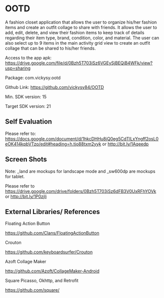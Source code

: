 # OOTD
A fashion closet application that allows the user to organize his/her fashion items and create an outfit collage to share with friends. It allows the user to add, edit, delete, and view their fashion items to keep track of details regarding their item type, brand, condition, color, and material. The user can also select up to 9 items in the main activity grid view to create an outfit collage that can be shared to his/her friends.

Access to the app apk: https://drive.google.com/file/d/0Bzh5T703iSz6VGEySjBEQjB4WFk/view?usp=sharing

Package: com.vickysy.ootd

Github Link: https://github.com/vickysy84/OOTD

Min. SDK version: 15

Target SDK version: 21

## Self Evaluation

Please refer to: https://docs.google.com/document/d/1hkcDHHu8jQ0eg5CdTlLxYngff2osL0eOK414kpbVTzo/edit#heading=h.tjo88txm2yyk or http://bit.ly/1Aqeedp

## Screen Shots

Note: _land are mockups for landscape mode and _sw600dp are mockups for tablet.

Please refer to https://drive.google.com/drive/folders/0Bzh5T703iSz6dFB3V0UxRFhYOVk or http://bit.ly/1P0zjli

## External Libraries/ References

Floating Action Button

https://github.com/Clans/FloatingActionButton

Crouton

https://github.com/keyboardsurfer/Crouton

Azoft Collage Maker

http://github.com/Azoft/CollageMaker-Android

Square Picasso, Okhttp, and Retrofit

https://github.com/square/
